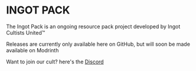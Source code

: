 # INGOT PACK
The Ingot Pack is an ongoing resource pack project developed by Ingot Cultists United™

Releases are currently only available here on GitHub, but will soon be made available on Modrinth

Want to join our cult? here's the [Discord](https://discord.gg/2YryfEs6mx)

